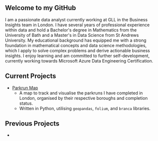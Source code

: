 ## Welcome to my GitHub

I am a passionate data analyst currently working at GLL in the Business Insights team in London. I have several years of professional experience within data and hold a Bachelor's degree in Mathematics from the University of Bath and a Master's in Data Science from St Andrews University. My educational background has equipped me with a strong foundation in mathematical concepts and data science methodologies, which I apply to solve complex problems and derive actionable business insights. I enjoy learning and am committed to further self-development, currently working towards Microsoft Azure Data Engineering Certification. 

## Current Projects

* [Parkrun Map](https://github.com/acurtis869/Parkrun-map)
  * A map to track and visualise the parkruns I have completed in London, organised by their respective boroughs and completion status.
  * Written in Python, utilising `geopandas`, `folium`, and `branca` libraries.
 
## Previous Projects

* 
